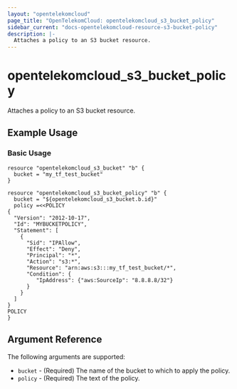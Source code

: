 ```yaml
---
layout: "opentelekomcloud"
page_title: "OpenTelekomCloud: opentelekomcloud_s3_bucket_policy"
sidebar_current: "docs-opentelekomcloud-resource-s3-bucket-policy"
description: |-
  Attaches a policy to an S3 bucket resource.
---
```


# opentelekomcloud\_s3\_bucket\_policy

Attaches a policy to an S3 bucket resource.

## Example Usage

### Basic Usage

```hcl
resource "opentelekomcloud_s3_bucket" "b" {
  bucket = "my_tf_test_bucket"
}

resource "opentelekomcloud_s3_bucket_policy" "b" {
  bucket = "${opentelekomcloud_s3_bucket.b.id}"
  policy =<<POLICY
{
  "Version": "2012-10-17",
  "Id": "MYBUCKETPOLICY",
  "Statement": [
    {
      "Sid": "IPAllow",
      "Effect": "Deny",
      "Principal": "*",
      "Action": "s3:*",
      "Resource": "arn:aws:s3:::my_tf_test_bucket/*",
      "Condition": {
         "IpAddress": {"aws:SourceIp": "8.8.8.8/32"}
      } 
    } 
  ]
}
POLICY
}
```

## Argument Reference

The following arguments are supported:

* `bucket` - (Required) The name of the bucket to which to apply the policy.
* `policy` - (Required) The text of the policy.
